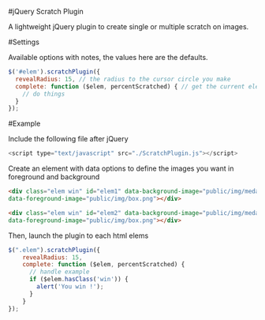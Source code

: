 #jQuery Scratch Plugin

A lightweight jQuery plugin to create single or multiple scratch on images.

#Settings

Available options with notes, the values here are the defaults.

```js
$('#elem').scratchPlugin({
  revealRadius: 15, // the radius to the cursor circle you make
  complete: function ($elem, percentScratched) { // get the current element and the percentage scratched
    // do things
  }
});
```

#Example

Include the following file after jQuery

```js
<script type="text/javascript" src="./ScratchPlugin.js"></script>
```

Create an element with data options to define the images you want in foreground and background

```html
<div class="elem win" id="elem1" data-background-image="public/img/medal.png"
data-foreground-image="public/img/box.png"></div>

<div class="elem win" id="elem2" data-background-image="public/img/medal.png"
data-foreground-image="public/img/box.png"></div>
```

Then, launch the plugin to each html elems

```js
$(".elem").scratchPlugin({
    revealRadius: 15,
    complete: function ($elem, percentScratched) {
      // handle example
      if ($elem.hasClass('win')) {
        alert('You win !');
      }
    }
});
```